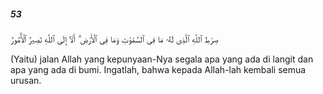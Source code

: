 ##### 53

<span class="ayah">صِرَٰطِ ٱللَّهِ ٱلَّذِى لَهُۥ مَا فِى ٱلسَّمَٰوَٰتِ وَمَا فِى ٱلْأَرْضِ ۗ أَلَآ إِلَى ٱللَّهِ تَصِيرُ ٱلْأُمُورُ</span>

<span class="ayah_translation">(Yaitu) jalan Allah yang kepunyaan-Nya segala apa yang ada di langit dan apa yang ada di bumi. Ingatlah, bahwa kepada Allah-lah kembali semua urusan.</span>
